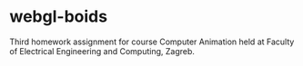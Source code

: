 # webgl-boids
Third homework assignment for course Computer Animation held at Faculty of Electrical Engineering and Computing, Zagreb.
